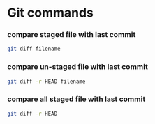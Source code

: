 # Git commands

### compare staged file with last commit
```bash
git diff filename
```

### compare un-staged file with last commit
```bash
git diff -r HEAD filename
```

### compare all staged file with last commit
```bash
git diff -r HEAD
```
